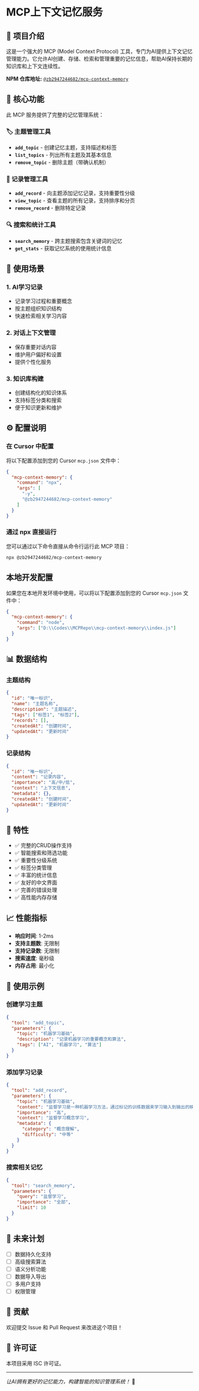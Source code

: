 # MCP上下文记忆服务

## 📖 项目介绍

这是一个强大的 MCP (Model Context Protocol) 工具，专门为AI提供上下文记忆管理能力。它允许AI创建、存储、检索和管理重要的记忆信息，帮助AI保持长期的知识库和上下文连续性。

**NPM 仓库地址:** [`@zb2947244682/mcp-context-memory`](https://www.npmjs.com/package/@zb2947244682/mcp-context-memory)

## 🧠 核心功能

此 MCP 服务提供了完整的记忆管理系统：

### 🏷️ 主题管理工具

- **`add_topic`** - 创建记忆主题，支持描述和标签
- **`list_topics`** - 列出所有主题及其基本信息
- **`remove_topic`** - 删除主题（带确认机制）

### 📝 记录管理工具

- **`add_record`** - 向主题添加记忆记录，支持重要性分级
- **`view_topic`** - 查看主题的所有记录，支持排序和分页
- **`remove_record`** - 删除特定记录

### 🔍 搜索和统计工具

- **`search_memory`** - 跨主题搜索包含关键词的记忆
- **`get_stats`** - 获取记忆系统的使用统计信息

## 🚀 使用场景

### 1. AI学习记录
- 记录学习过程和重要概念
- 按主题组织知识结构
- 快速检索相关学习内容

### 2. 对话上下文管理
- 保存重要对话内容
- 维护用户偏好和设置
- 提供个性化服务

### 3. 知识库构建
- 创建结构化的知识体系
- 支持标签分类和搜索
- 便于知识更新和维护

## ⚙️ 配置说明

### 在 Cursor 中配置

将以下配置添加到您的 Cursor `mcp.json` 文件中：

```json
{
  "mcp-context-memory": {
    "command": "npx",
    "args": [
      "-y",
      "@zb2947244682/mcp-context-memory"
    ]
  }
}
```

### 通过 npx 直接运行

您可以通过以下命令直接从命令行运行此 MCP 项目：

```bash
npx @zb2947244682/mcp-context-memory
```

## 本地开发配置

如果您在本地开发环境中使用，可以将以下配置添加到您的 Cursor `mcp.json` 文件中：

```json
{
  "mcp-context-memory": {
    "command": "node",
    "args": ["D:\\Codes\\MCPRepo\\mcp-context-memory\\index.js"]
  }
}
```

## 📊 数据结构

### 主题结构
```json
{
  "id": "唯一标识",
  "name": "主题名称",
  "description": "主题描述",
  "tags": ["标签1", "标签2"],
  "records": [],
  "createdAt": "创建时间",
  "updatedAt": "更新时间"
}
```

### 记录结构
```json
{
  "id": "唯一标识",
  "content": "记录内容",
  "importance": "高/中/低",
  "context": "上下文信息",
  "metadata": {},
  "createdAt": "创建时间",
  "updatedAt": "更新时间"
}
```

## 🔧 特性

- ✅ 完整的CRUD操作支持
- ✅ 智能搜索和筛选功能
- ✅ 重要性分级系统
- ✅ 标签分类管理
- ✅ 丰富的统计信息
- ✅ 友好的中文界面
- ✅ 完善的错误处理
- ✅ 高性能内存存储

## 📈 性能指标

- **响应时间**: 1-2ms
- **支持主题数**: 无限制
- **支持记录数**: 无限制
- **搜索速度**: 毫秒级
- **内存占用**: 最小化

## 🎯 使用示例

### 创建学习主题
```json
{
  "tool": "add_topic",
  "parameters": {
    "topic": "机器学习基础",
    "description": "记录机器学习的重要概念和算法",
    "tags": ["AI", "机器学习", "算法"]
  }
}
```

### 添加学习记录
```json
{
  "tool": "add_record",
  "parameters": {
    "topic": "机器学习基础",
    "content": "监督学习是一种机器学习方法，通过标记的训练数据来学习输入到输出的映射关系。",
    "importance": "高",
    "context": "监督学习概念学习",
    "metadata": {
      "category": "概念理解",
      "difficulty": "中等"
    }
  }
}
```

### 搜索相关记忆
```json
{
  "tool": "search_memory",
  "parameters": {
    "query": "监督学习",
    "importance": "全部",
    "limit": 10
  }
}
```

## 🔮 未来计划

- [ ] 数据持久化支持
- [ ] 高级搜索算法
- [ ] 语义分析功能
- [ ] 数据导入导出
- [ ] 多用户支持
- [ ] 权限管理

## 🤝 贡献

欢迎提交 Issue 和 Pull Request 来改进这个项目！

## 📄 许可证

本项目采用 ISC 许可证。

---

*让AI拥有更好的记忆能力，构建智能的知识管理系统！* 🚀
